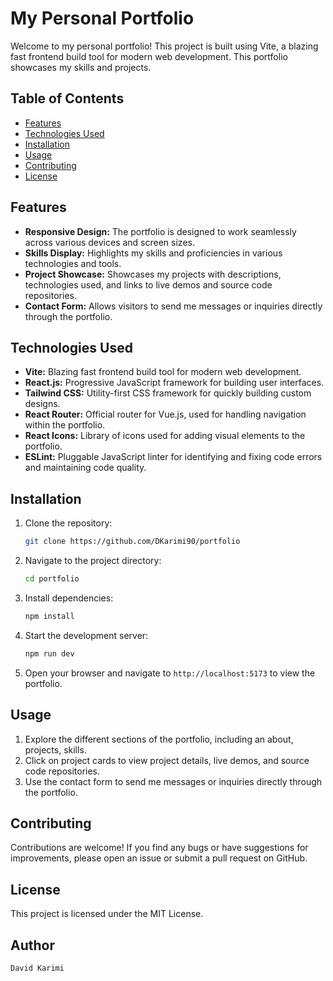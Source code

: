 # My Personal Portfolio

Welcome to my personal portfolio! This project is built using Vite, a blazing fast frontend build tool for modern web development. This portfolio showcases my skills and projects.

## Table of Contents
- [Features](#features)
- [Technologies Used](#technologies-used)
- [Installation](#installation)
- [Usage](#usage)
- [Contributing](#contributing)
- [License](#license)

## Features

- **Responsive Design:** The portfolio is designed to work seamlessly across various devices and screen sizes.
- **Skills Display:** Highlights my skills and proficiencies in various technologies and tools.
- **Project Showcase:** Showcases my projects with descriptions, technologies used, and links to live demos and source code repositories.
- **Contact Form:** Allows visitors to send me messages or inquiries directly through the portfolio.

## Technologies Used

- **Vite:** Blazing fast frontend build tool for modern web development.
- **React.js:** Progressive JavaScript framework for building user interfaces.
- **Tailwind CSS:** Utility-first CSS framework for quickly building custom designs.
- **React Router:** Official router for Vue.js, used for handling navigation within the portfolio.
- **React Icons:** Library of icons used for adding visual elements to the portfolio.
- **ESLint:** Pluggable JavaScript linter for identifying and fixing code errors and maintaining code quality.

## Installation

1. Clone the repository:
   ```bash
   git clone https://github.com/DKarimi90/portfolio
   ```

2. Navigate to the project directory:
   ```bash
   cd portfolio
   ```

3. Install dependencies:
   ```bash
   npm install
   ```

4. Start the development server:
   ```bash
   npm run dev
   ```

5. Open your browser and navigate to `http://localhost:5173` to view the portfolio.

## Usage

1. Explore the different sections of the portfolio, including an about, projects, skills.
2. Click on project cards to view project details, live demos, and source code repositories.
3. Use the contact form to send me messages or inquiries directly through the portfolio.

## Contributing

Contributions are welcome! If you find any bugs or have suggestions for improvements, please open an issue or submit a pull request on GitHub.

## License

This project is licensed under the MIT License.

## Author 
`David Karimi`

